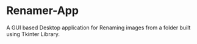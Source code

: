 # Renamer-App
A GUI based Desktop application for Renaming images from a folder built using Tkinter Library.
